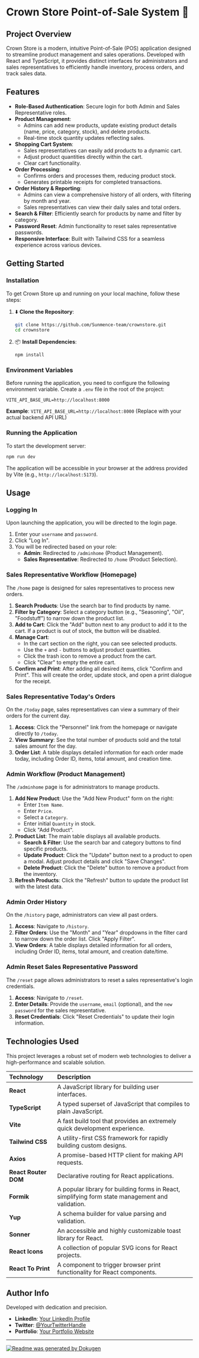 # Crown Store Point-of-Sale System 🛒

## Project Overview
Crown Store is a modern, intuitive Point-of-Sale (POS) application designed to streamline product management and sales operations. Developed with React and TypeScript, it provides distinct interfaces for administrators and sales representatives to efficiently handle inventory, process orders, and track sales data.

## Features
- **Role-Based Authentication**: Secure login for both Admin and Sales Representative roles.
- **Product Management**:
    - Admins can add new products, update existing product details (name, price, category, stock), and delete products.
    - Real-time stock quantity updates reflecting sales.
- **Shopping Cart System**:
    - Sales representatives can easily add products to a dynamic cart.
    - Adjust product quantities directly within the cart.
    - Clear cart functionality.
- **Order Processing**:
    - Confirms orders and processes them, reducing product stock.
    - Generates printable receipts for completed transactions.
- **Order History & Reporting**:
    - Admins can view a comprehensive history of all orders, with filtering by month and year.
    - Sales representatives can view their daily sales and total orders.
- **Search & Filter**: Efficiently search for products by name and filter by category.
- **Password Reset**: Admin functionality to reset sales representative passwords.
- **Responsive Interface**: Built with Tailwind CSS for a seamless experience across various devices.

## Getting Started

### Installation
To get Crown Store up and running on your local machine, follow these steps:

1.  ⬇️ **Clone the Repository**:
    ```bash
    git clone https://github.com/Sunmence-team/crownstore.git
    cd crownstore
    ```

2.  📦 **Install Dependencies**:
    ```bash
    npm install
    ```

### Environment Variables
Before running the application, you need to configure the following environment variable. Create a `.env` file in the root of the project:

```dotenv
VITE_API_BASE_URL=http://localhost:8000
```
**Example**:
`VITE_API_BASE_URL=http://localhost:8000` (Replace with your actual backend API URL)

### Running the Application
To start the development server:
```bash
npm run dev
```
The application will be accessible in your browser at the address provided by Vite (e.g., `http://localhost:5173`).

## Usage

### Logging In
Upon launching the application, you will be directed to the login page.
1.  Enter your `username` and `password`.
2.  Click "Log In".
3.  You will be redirected based on your role:
    -   **Admin**: Redirected to `/adminhome` (Product Management).
    -   **Sales Representative**: Redirected to `/home` (Product Selection).

### Sales Representative Workflow (Homepage)
The `/home` page is designed for sales representatives to process new orders.
1.  **Search Products**: Use the search bar to find products by name.
2.  **Filter by Category**: Select a category button (e.g., "Seasoning", "Oil", "Foodstuff") to narrow down the product list.
3.  **Add to Cart**: Click the "Add" button next to any product to add it to the cart. If a product is out of stock, the button will be disabled.
4.  **Manage Cart**:
    -   In the cart section on the right, you can see selected products.
    -   Use the `+` and `-` buttons to adjust product quantities.
    -   Click the trash icon to remove a product from the cart.
    -   Click "Clear" to empty the entire cart.
5.  **Confirm and Print**: After adding all desired items, click "Confirm and Print". This will create the order, update stock, and open a print dialogue for the receipt.

### Sales Representative Today's Orders
On the `/today` page, sales representatives can view a summary of their orders for the current day.
1.  **Access**: Click the "Personnel" link from the homepage or navigate directly to `/today`.
2.  **View Summary**: See the total number of products sold and the total sales amount for the day.
3.  **Order List**: A table displays detailed information for each order made today, including Order ID, items, total amount, and creation time.

### Admin Workflow (Product Management)
The `/adminhome` page is for administrators to manage products.
1.  **Add New Product**: Use the "Add New Product" form on the right:
    -   Enter `Item Name`.
    -   Enter `Price`.
    -   Select a `Category`.
    -   Enter initial `Quantity` in stock.
    -   Click "Add Product".
2.  **Product List**: The main table displays all available products.
    -   **Search & Filter**: Use the search bar and category buttons to find specific products.
    -   **Update Product**: Click the "Update" button next to a product to open a modal. Adjust product details and click "Save Changes".
    -   **Delete Product**: Click the "Delete" button to remove a product from the inventory.
3.  **Refresh Products**: Click the "Refresh" button to update the product list with the latest data.

### Admin Order History
On the `/history` page, administrators can view all past orders.
1.  **Access**: Navigate to `/history`.
2.  **Filter Orders**: Use the "Month" and "Year" dropdowns in the filter card to narrow down the order list. Click "Apply Filter".
3.  **View Orders**: A table displays detailed information for all orders, including Order ID, items, total amount, and creation date/time.

### Admin Reset Sales Representative Password
The `/reset` page allows administrators to reset a sales representative's login credentials.
1.  **Access**: Navigate to `/reset`.
2.  **Enter Details**: Provide the `username`, `email` (optional), and the `new password` for the sales representative.
3.  **Reset Credentials**: Click "Reset Credentials" to update their login information.

## Technologies Used
This project leverages a robust set of modern web technologies to deliver a high-performance and scalable solution.

| Technology              | Description                                                          |
| :---------------------- | :------------------------------------------------------------------- |
| **React**               | A JavaScript library for building user interfaces.                   |
| **TypeScript**          | A typed superset of JavaScript that compiles to plain JavaScript.    |
| **Vite**                | A fast build tool that provides an extremely quick development experience. |
| **Tailwind CSS**        | A utility-first CSS framework for rapidly building custom designs.   |
| **Axios**               | A promise-based HTTP client for making API requests.                |
| **React Router DOM**    | Declarative routing for React applications.                          |
| **Formik**              | A popular library for building forms in React, simplifying form state management and validation. |
| **Yup**                 | A schema builder for value parsing and validation.                  |
| **Sonner**              | An accessible and highly customizable toast library for React.       |
| **React Icons**         | A collection of popular SVG icons for React projects.                |
| **React To Print**      | A component to trigger browser print functionality for React components. |

## Author Info
Developed with dedication and precision.

- **LinkedIn**: [Your LinkedIn Profile](https://linkedin.com/in/your_username)
- **Twitter**: [@YourTwitterHandle](https://twitter.com/your_username)
- **Portfolio**: [Your Portfolio Website](https://your-portfolio.com)

---

[![Readme was generated by Dokugen](https://img.shields.io/badge/Readme%20was%20generated%20by-Dokugen-brightgreen)](https://www.npmjs.com/package/dokugen)